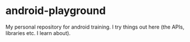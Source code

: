 # android-playground
My personal repository for android training. I try things out here (the APIs, libraries etc. I learn about).
